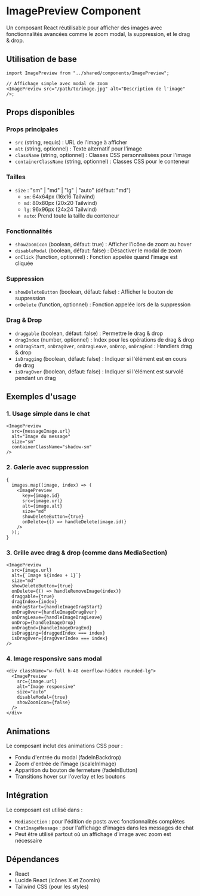 # ImagePreview Component

Un composant React réutilisable pour afficher des images avec fonctionnalités avancées comme le zoom modal, la suppression, et le drag & drop.

## Utilisation de base

```tsx
import ImagePreview from "../shared/components/ImagePreview";

// Affichage simple avec modal de zoom
<ImagePreview src="/path/to/image.jpg" alt="Description de l'image" />;
```

## Props disponibles

### Props principales

- `src` (string, requis) : URL de l'image à afficher
- `alt` (string, optionnel) : Texte alternatif pour l'image
- `className` (string, optionnel) : Classes CSS personnalisées pour l'image
- `containerClassName` (string, optionnel) : Classes CSS pour le conteneur

### Tailles

- `size` : "sm" | "md" | "lg" | "auto" (défaut: "md")
  - `sm`: 64x64px (16x16 Tailwind)
  - `md`: 80x80px (20x20 Tailwind)
  - `lg`: 96x96px (24x24 Tailwind)
  - `auto`: Prend toute la taille du conteneur

### Fonctionnalités

- `showZoomIcon` (boolean, défaut: true) : Afficher l'icône de zoom au hover
- `disableModal` (boolean, défaut: false) : Désactiver le modal de zoom
- `onClick` (function, optionnel) : Fonction appelée quand l'image est cliquée

### Suppression

- `showDeleteButton` (boolean, défaut: false) : Afficher le bouton de suppression
- `onDelete` (function, optionnel) : Fonction appelée lors de la suppression

### Drag & Drop

- `draggable` (boolean, défaut: false) : Permettre le drag & drop
- `dragIndex` (number, optionnel) : Index pour les opérations de drag & drop
- `onDragStart`, `onDragOver`, `onDragLeave`, `onDrop`, `onDragEnd` : Handlers drag & drop
- `isDragging` (boolean, défaut: false) : Indiquer si l'élément est en cours de drag
- `isDragOver` (boolean, défaut: false) : Indiquer si l'élément est survolé pendant un drag

## Exemples d'usage

### 1. Usage simple dans le chat

```tsx
<ImagePreview
  src={messageImage.url}
  alt="Image du message"
  size="sm"
  containerClassName="shadow-sm"
/>
```

### 2. Galerie avec suppression

```tsx
{
  images.map((image, index) => (
    <ImagePreview
      key={image.id}
      src={image.url}
      alt={image.alt}
      size="md"
      showDeleteButton={true}
      onDelete={() => handleDelete(image.id)}
    />
  ));
}
```

### 3. Grille avec drag & drop (comme dans MediaSection)

```tsx
<ImagePreview
  src={image.url}
  alt={`Image ${index + 1}`}
  size="md"
  showDeleteButton={true}
  onDelete={() => handleRemoveImage(index)}
  draggable={true}
  dragIndex={index}
  onDragStart={handleImageDragStart}
  onDragOver={handleImageDragOver}
  onDragLeave={handleImageDragLeave}
  onDrop={handleImageDrop}
  onDragEnd={handleImageDragEnd}
  isDragging={draggedIndex === index}
  isDragOver={dragOverIndex === index}
/>
```

### 4. Image responsive sans modal

```tsx
<div className="w-full h-48 overflow-hidden rounded-lg">
  <ImagePreview
    src={image.url}
    alt="Image responsive"
    size="auto"
    disableModal={true}
    showZoomIcon={false}
  />
</div>
```

## Animations

Le composant inclut des animations CSS pour :

- Fondu d'entrée du modal (fadeInBackdrop)
- Zoom d'entrée de l'image (scaleInImage)
- Apparition du bouton de fermeture (fadeInButton)
- Transitions hover sur l'overlay et les boutons

## Intégration

Le composant est utilisé dans :

- `MediaSection` : pour l'édition de posts avec fonctionnalités complètes
- `ChatImageMessage` : pour l'affichage d'images dans les messages de chat
- Peut être utilisé partout où un affichage d'image avec zoom est nécessaire

## Dépendances

- React
- Lucide React (icônes X et ZoomIn)
- Tailwind CSS (pour les styles)


